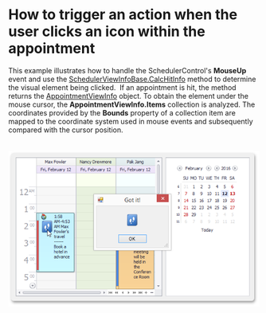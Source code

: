 # How to trigger an action when the user clicks an icon within the appointment


This example illustrates how to handle the SchedulerControl's <strong>MouseUp</strong> event and use the <a href="http://help.devexpress.com/#WindowsForms/DevExpressXtraSchedulerDrawingSchedulerViewInfoBase_CalcHitInfotopic">SchedulerViewInfoBase.CalcHitInfo</a> method to determine the visual element being clicked.  If an appointment is hit, the method returns the <a href="http://help.devexpress.com/#WindowsForms/clsDevExpressXtraSchedulerDrawingAppointmentViewInfotopic">AppointmentViewInfo</a> object. To obtain the element under the mouse cursor, the <strong>AppointmentViewInfo.Items</strong> collection is analyzed. The coordinates provided by the <strong>Bounds</strong> property of a collection item are mapped to the coordinate system used in mouse events and subsequently compared with the cursor position.<br><br><br><img src="https://raw.githubusercontent.com/DevExpress-Examples/how-to-trigger-an-action-when-the-user-clicks-an-icon-within-the-appointment-t344966/15.1.3+/media/d2d5f8bf-d186-11e5-80bf-00155d62480c.png">

<br/>


